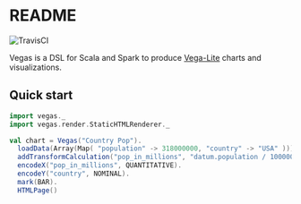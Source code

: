 # README
![TravisCI](https://travis-ci.org/aishfenton/Vegas.svg?branch=master)

Vegas is a DSL for Scala and Spark to produce [Vega-Lite](https://vega.github.io/vega-lite/) charts and visualizations.

## Quick start

```scala
import vegas._
import vegas.render.StaticHTMLRenderer._

val chart = Vegas("Country Pop").
  loadData(Array(Map( "population" -> 318000000, "country" -> "USA" ))).
  addTransformCalculation("pop_in_millions", "datum.population / 1000000").
  encodeX("pop_in_millions", QUANTITATIVE).
  encodeY("country", NOMINAL).
  mark(BAR).
  HTMLPage()

```
